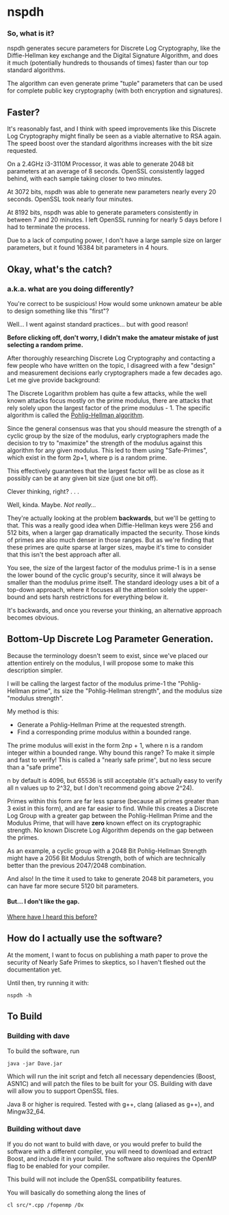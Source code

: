 # nspdh 

### So, what is it?
nspdh generates secure parameters for Discrete Log Cryptography, like the Diffie-Hellman key exchange and the Digital Signature Algorithm, and does it much (potentially hundreds to thousands of times) faster than our top standard algorithms. 

The algorithm can even generate prime "tuple" parameters that can be used for complete public key cryptography (with both encryption and signatures). 

## Faster?

It's reasonably fast, and I think with speed improvements like this Discrete Log Cryptography might finally be seen as a viable alternative to RSA again. The speed boost over the standard algorithms increases with the bit size requested.

On a 2.4GHz i3-3110M Processor, it was able to generate 2048 bit parameters at an average of 8 seconds.
OpenSSL consistently lagged behind, with each sample taking closer to two minutes. 

At 3072 bits, nspdh was able to generate new parameters nearly every 20 seconds.
OpenSSL took nearly four minutes.

At 8192 bits, nspdh was able to generate parameters consistently in between 7 and 20 minutes.
I left OpenSSL running for nearly 5 days before I had to terminate the process. 

Due to a lack of computing power, I don't have a large sample size on larger parameters, but it found 16384 bit parameters in 4 hours. 

## Okay, what's the catch? 
### a.k.a. what are you doing differently? 

You're correct to be suspicious! How would some unknown amateur be able to design something like this "first"? 

Well... I went against standard practices... but with good reason! 

**Before clicking off, don't worry, I didn't make the amateur mistake of just selecting a random prime.**

After thoroughly researching Discrete Log Cryptography and contacting a few people who have written on the topic, I disagreed with a few "design" and measurement decisions early cryptographers made a few decades ago. Let me give provide background:

The Discrete Logarithm problem has quite a few attacks, while the well known attacks focus mostly on the prime modulus, there are attacks that rely solely upon the largest factor of the prime modulus - 1. The specific algorithm is called the [Pohlig-Hellman algorithm](https://en.wikipedia.org/wiki/Pohlig%E2%80%93Hellman_algorithm).

Since the general consensus was that you should measure the strength of a cyclic group by the size of the modulus, early cryptographers made the decision to try to "maximize" the strength of the modulus against this algorithm for any given modulus. This led to them using "Safe-Primes", which exist in the form 2p+1, where p is a random prime. 

This effectively guarantees that the largest factor will be as close as it possibly can be at any given bit size (just one bit off).  

Clever thinking, right? . . .  

Well, kinda. Maybe. *Not really...* 

They're actually looking at the problem **backwards**, but we'll be getting to that. This was a really good idea when Diffie-Hellman keys were 256 and 512 bits, when a larger gap dramatically impacted the security. Those kinds of primes are also much denser in those ranges. But as we're finding that these primes are quite sparse at larger sizes, maybe it's time to consider that this isn't the best approach after all.

You see, the size of the largest factor of the modulus prime-1 is in a sense the lower bound of the cyclic group's security, since it will always be smaller than the modulus prime itself. The standard ideology uses a bit of a top-down approach, where it focuses all the attention solely the upper-bound and sets harsh restrictions for everything below it. 

It's backwards, and once you reverse your thinking, an alternative approach becomes obvious. 

## Bottom-Up Discrete Log Parameter Generation.

Because the terminology doesn't seem to exist, since we've placed our attention entirely on the modulus, I will propose some to make this description simpler.

I will be calling the largest factor of the modulus prime-1 the "Pohlig-Hellman prime", its size the "Pohlig-Hellman strength", and the modulus size "modulus strength".

My method is this: 
- Generate a Pohlig-Hellman Prime at the requested strength.
- Find a corresponding prime modulus within a bounded range. 

The prime modulus will exist in the form 2np + 1, where n is a random integer within a bounded range. Why bound this range? To make it simple and fast to verify! This is called a "nearly safe prime", but no less secure than a "safe prime".

n by default is 4096, but 65536 is still acceptable (it's actually easy to verify all n values up to 2^32, but I don't recommend going above 2^24).  

Primes within this form are far less sparse (because all primes greater than 3 exist in this form), and are far easier to find. While this creates a Discrete Log Group with a greater gap between the Pohlig-Hellman Prime and the Modulus Prime, that will have **zero** known effect on its cryptographic strength. No known Discrete Log Algorithm depends on the gap between the primes. 

As an example, a cyclic group with a 2048 Bit Pohlig-Hellman Strength might have a 2056 Bit Modulus Strength, both of which are technically better than the previous 2047/2048 combination. 

And also! In the time it used to take to generate 2048 bit parameters, you can have far more secure 5120 bit parameters.

#### But... I don't like the gap.

[Where have I heard this before?](https://youtu.be/pdR7WW3XR9c?t=52)

## How do I actually use the software?

At the moment, I want to focus on publishing a math paper to prove the security of Nearly Safe Primes to skeptics, so I haven't fleshed out the documentation yet.

Until then, try running it with:
```
nspdh -h
```

## To Build 
### Building with dave 

To build the software, run 

``` 
java -jar Dave.jar 
```

Which will run the init script and fetch all necessary dependencies (Boost, ASN1C) and will patch the files to be built for your OS. Building with dave will allow you to support OpenSSL files. 

Java 8 or higher is required. Tested with g++, clang (aliased as g++), and Mingw32_64.

### Building without dave

If you do not want to build with dave, or you would prefer to build the software with a different compiler, you will need to download and extract Boost, and include it in your build. The software also requires the OpenMP flag to be enabled for your compiler. 

This build will not include the OpenSSL compatibility features.

You will basically do something along the lines of
```
cl src/*.cpp /fopenmp /Ox
```
